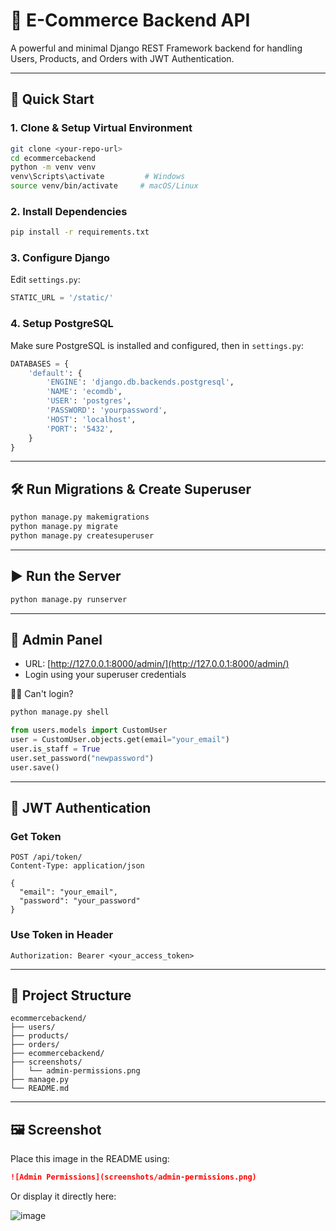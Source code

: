 # 🛒 E-Commerce Backend API

A powerful and minimal Django REST Framework backend for handling Users, Products, and Orders with JWT Authentication.

---

## 🚀 Quick Start

### 1. Clone & Setup Virtual Environment

```bash
git clone <your-repo-url>
cd ecommercebackend
python -m venv venv
venv\Scripts\activate         # Windows  
source venv/bin/activate     # macOS/Linux
```

### 2. Install Dependencies

```bash
pip install -r requirements.txt
```

### 3. Configure Django

Edit `settings.py`:

```python
STATIC_URL = '/static/'
```

### 4. Setup PostgreSQL

Make sure PostgreSQL is installed and configured, then in `settings.py`:

```python
DATABASES = {
    'default': {
        'ENGINE': 'django.db.backends.postgresql',
        'NAME': 'ecomdb',
        'USER': 'postgres',
        'PASSWORD': 'yourpassword',
        'HOST': 'localhost',
        'PORT': '5432',
    }
}
```

---

## 🛠️ Run Migrations & Create Superuser

```bash
python manage.py makemigrations
python manage.py migrate
python manage.py createsuperuser
```

---

## ▶️ Run the Server

```bash
python manage.py runserver
```

---

## 🔐 Admin Panel

- URL: [http://127.0.0.1:8000/admin/](http://127.0.0.1:8000/admin/)
- Login using your superuser credentials

👨‍🔧 Can't login?

```bash
python manage.py shell
```

```python
from users.models import CustomUser
user = CustomUser.objects.get(email="your_email")
user.is_staff = True
user.set_password("newpassword")
user.save()
```

---

## 🔑 JWT Authentication

### Get Token

```http
POST /api/token/
Content-Type: application/json

{
  "email": "your_email",
  "password": "your_password"
}
```

### Use Token in Header

```http
Authorization: Bearer <your_access_token>
```

---

## 📁 Project Structure

```
ecommercebackend/
├── users/
├── products/
├── orders/
├── ecommercebackend/
├── screenshots/
│   └── admin-permissions.png
├── manage.py
└── README.md
```

---

## 🖼️ Screenshot

Place this image in the README using:

```markdown
![Admin Permissions](screenshots/admin-permissions.png)
```

Or display it directly here:

![image](https://github.com/user-attachments/assets/124356e3-cafd-45b9-bce1-c033d01061a6)





